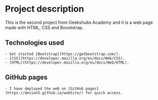 # Project description 

This is the second project from Geekshubs Academy and it is a web page made with HTML, CSS and Boootstrap.

## Technologies used

    - Get started [Bootstrap](https://getbootstrap.com/).
    - [CSS](https://developer.mozilla.org/es/docs/Web/CSS).
    - [HTML](https://developer.mozilla.org/es/docs/Web/HTML).

## GitHub pages
    - I have deployed the web on [GitHub pages](https://devian5.github.io/webSite/) for quick access.
    
